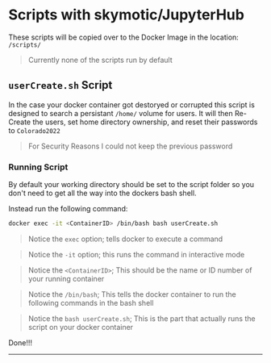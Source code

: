 # Scripts with skymotic/JupyterHub

These scripts will be copied over to the Docker Image in the location:  
`/scripts/`  

> Currently none of the scripts run by default

## `userCreate.sh` Script

In the case your docker container got destoryed or corrupted this script is designed to search a persistant `/home/` volume for users. It will then Re-Create the users, set home directory ownership, and reset their passwords to `Colorado2022`

> For Security Reasons I could not keep the previous password

### Running Script

By default your working directory should be set to the script folder so you don't need to get all the way into the dockers bash shell.

Instead run the following command:

```bash
docker exec -it <ContainerID> /bin/bash bash userCreate.sh
```

> Notice the `exec` option; tells docker to execute a command

> Notice the `-it` option; this runs the command in interactive mode

> Notice the `<ContainerID>`; This should be the name or ID number of your running container

> Notice the `/bin/bash`; This tells the docker container to run the following commands in the bash shell

> Notice the `bash userCreate.sh`; This is the part that actually runs the script on your docker container

Done!!!

---

